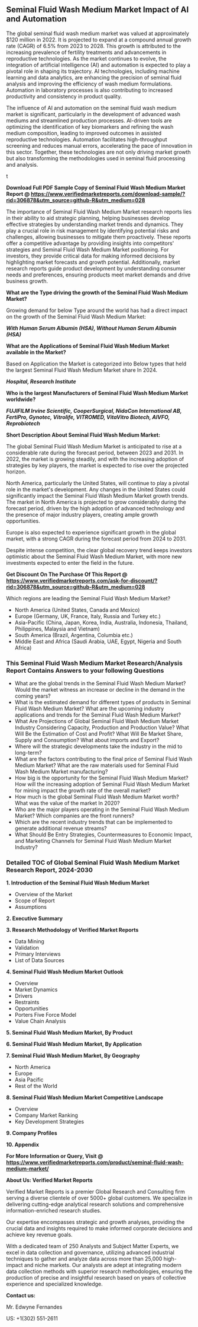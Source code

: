 <h2>Seminal Fluid Wash Medium Market Impact of AI and Automation</h2><p>The global seminal fluid wash medium market was valued at approximately $120 million in 2022. It is projected to expand at a compound annual growth rate (CAGR) of 6.5% from 2023 to 2028. This growth is attributed to the increasing prevalence of fertility treatments and advancements in reproductive technologies. As the market continues to evolve, the integration of artificial intelligence (AI) and automation is expected to play a pivotal role in shaping its trajectory. AI technologies, including machine learning and data analytics, are enhancing the precision of seminal fluid analysis and improving the efficiency of wash medium formulations. Automation in laboratory processes is also contributing to increased productivity and consistency in product quality.</p><p>The influence of AI and automation on the seminal fluid wash medium market is significant, particularly in the development of advanced wash mediums and streamlined production processes. AI-driven tools are optimizing the identification of key biomarkers and refining the wash medium composition, leading to improved outcomes in assisted reproductive technologies. Automation facilitates high-throughput screening and reduces manual errors, accelerating the pace of innovation in this sector. Together, these technologies are not only driving market growth but also transforming the methodologies used in seminal fluid processing and analysis.</p>t</p><p id="" class=""><strong>Download Full PDF Sample Copy of Seminal Fluid Wash Medium Market Report @ <a href="https://www.verifiedmarketreports.com/download-sample/?rid=306878&utm_source=github-R&utm_medium=028" target="_blank">https://www.verifiedmarketreports.com/download-sample/?rid=306878&utm_source=github-R&utm_medium=028</a></strong></p><p>The importance of&nbsp;Seminal Fluid Wash Medium Market research reports lies in their ability to aid strategic planning, helping businesses develop effective strategies by understanding market trends and dynamics. They play a crucial role in risk management by identifying potential risks and challenges, allowing businesses to mitigate them proactively. These reports offer a competitive advantage by providing insights into competitors' strategies and Seminal Fluid Wash Medium Market positioning. For investors, they provide critical data for making informed decisions by highlighting market forecasts and growth potential. Additionally, market research reports guide product development by understanding consumer needs and preferences, ensuring products meet market demands and drive business growth.</p><p><strong>What are the&nbsp;Type driving the growth of the Seminal Fluid Wash Medium Market?</strong></p><p id="" class="">Growing demand for below Type around the world has had a direct impact on the growth of the Seminal Fluid Wash Medium Market:</p><em><strong>With Human Serum Albumin (HSA), Without Human Serum Albumin (HSA)</strong></em></p><strong>What are the&nbsp;Applications&nbsp;of Seminal Fluid Wash Medium Market available in the Market?</strong></p><p id="" class="">Based on Application the Market is categorized into Below types that held the largest Seminal Fluid Wash Medium Market share In 2024.</p><em><strong>Hospital, Research Institute</strong></em></p><strong>Who is the largest Manufacturers of Seminal Fluid Wash Medium Market worldwide?</strong></p><p><em><strong>FUJIFILM Irvine Scientific, CooperSurgical, NidaCon International AB, FertiPro, Gynotec, Vitrolife, VITROMED, VitaVitro Biotech, AIVFO, Reprobiotech</strong></em></p><p id="" class=""><strong>Short Description About Seminal Fluid Wash Medium Market:</strong></p><p>The global Seminal Fluid Wash Medium Market is anticipated to rise at a considerable rate during the forecast period, between 2023 and 2031. In 2022, the market is growing steadily, and with the increasing adoption of strategies by key players, the market is expected to rise over the projected horizon.</p><p>North America, particularly the United States, will continue to play a pivotal role in the market's development. Any changes in the United States could significantly impact the Seminal Fluid Wash Medium Market growth trends. The market in North America is projected to grow considerably during the forecast period, driven by the high adoption of advanced technology and the presence of major industry players, creating ample growth opportunities.</p><p>Europe is also expected to experience significant growth in the global market, with a strong CAGR during the forecast period from 2024 to 2031.</p><p>Despite intense competition, the clear global recovery trend keeps investors optimistic about the Seminal Fluid Wash Medium Market, with more new investments expected to enter the field in the future.</p><p id="" class=""><strong>Get Discount On The Purchase Of This Report @ <a href="https://www.verifiedmarketreports.com/ask-for-discount/?rid=306878&utm_source=github-R&utm_medium=028" target="_blank">https://www.verifiedmarketreports.com/ask-for-discount/?rid=306878&utm_source=github-R&utm_medium=028</a></strong></p>Which regions are leading the Seminal Fluid Wash Medium Market?</p><ul><li>North America (United States, Canada and Mexico)</li><li>Europe (Germany, UK, France, Italy, Russia and Turkey etc.)</li><li>Asia-Pacific (China, Japan, Korea, India, Australia, Indonesia, Thailand, Philippines, Malaysia and Vietnam)</li><li>South America (Brazil, Argentina, Columbia etc.)</li><li>Middle East and Africa (Saudi Arabia, UAE, Egypt, Nigeria and South Africa)</li></ul><h3 id="" class="">This Seminal Fluid Wash Medium Market Research/Analysis Report Contains Answers to your following Questions</h3><ul><li>What are the global trends in the Seminal Fluid Wash Medium Market? Would the market witness an increase or decline in the demand in the coming years?</li><li>What is the estimated demand for different types of products in Seminal Fluid Wash Medium Market? What are the upcoming industry applications and trends for the Seminal Fluid Wash Medium Market?</li><li>What Are Projections of Global Seminal Fluid Wash Medium Market Industry Considering Capacity, Production and Production Value? What Will Be the Estimation of Cost and Profit? What Will Be Market Share, Supply and Consumption? What about imports and Export?</li><li>Where will the strategic developments take the industry in the mid to long-term?</li><li>What are the factors contributing to the final price of Seminal Fluid Wash Medium Market? What are the raw materials used for Seminal Fluid Wash Medium Market manufacturing?</li><li>How big is the opportunity for the Seminal Fluid Wash Medium Market? How will the increasing adoption of Seminal Fluid Wash Medium Market for mining impact the growth rate of the overall market?</li><li>How much is the global Seminal Fluid Wash Medium Market worth? What was the value of the market In 2020?</li><li>Who are the major players operating in the Seminal Fluid Wash Medium Market? Which companies are the front runners?</li><li>Which are the recent industry trends that can be implemented to generate additional revenue streams?</li><li>What Should Be Entry Strategies, Countermeasures to Economic Impact, and Marketing Channels for Seminal Fluid Wash Medium Market Industry?</li></ul><h3 id="" class="">Detailed TOC of Global Seminal Fluid Wash Medium Market Research Report, 2024-2030</h3><p id="" class=""><strong>1. Introduction of the Seminal Fluid Wash Medium Market</strong></p><ul><li>Overview of the Market</li><li>Scope of Report</li><li>Assumptions</li></ul><p id="" class=""><strong>2. Executive Summary</strong></p><p id="" class=""><strong>3. Research Methodology of Verified Market Reports</strong></p><ul><li>Data Mining</li><li>Validation</li><li>Primary Interviews</li><li>List of Data Sources</li></ul><p id="" class=""><strong>4. Seminal Fluid Wash Medium Market Outlook</strong></p><ul><li>Overview</li><li>Market Dynamics</li><li>Drivers</li><li>Restraints</li><li>Opportunities</li><li>Porters Five Force Model</li><li>Value Chain Analysis</li></ul><p id="" class=""><strong>5. Seminal Fluid Wash Medium Market, By Product</strong></p><p id="" class=""><strong>6. Seminal Fluid Wash Medium Market, By Application</strong></p><p id="" class=""><strong>7. Seminal Fluid Wash Medium Market, By Geography</strong></p><ul><li>North America</li><li>Europe</li><li>Asia Pacific</li><li>Rest of the World</li></ul><p id="" class=""><strong>8. Seminal Fluid Wash Medium Market Competitive Landscape</strong></p><ul><li>Overview</li><li>Company Market Ranking</li><li>Key Development Strategies</li></ul><p id="" class=""><strong>9. Company Profiles</strong></p><p id="" class=""><strong>10. Appendix</strong></p><p id="" class=""><strong>For More Information or Query, Visit @ <a href="https://www.verifiedmarketreports.com/product/seminal-fluid-wash-medium-market/" target="_blank">https://www.verifiedmarketreports.com/product/seminal-fluid-wash-medium-market/</a></strong></p><p id="" class=""><strong>About Us: Verified Market Reports</strong></p><p id="" class="">Verified Market Reports is a premier Global Research and Consulting firm serving a diverse clientele of over 5000+ global customers. We specialize in delivering cutting-edge analytical research solutions and comprehensive information-enriched research studies.</p><p id="" class="">Our expertise encompasses strategic and growth analyses, providing the crucial data and insights required to make informed corporate decisions and achieve key revenue goals.</p><p id="" class="">With a dedicated team of 250 Analysts and Subject Matter Experts, we excel in data collection and governance, utilizing advanced industrial techniques to gather and analyze data across more than 25,000 high-impact and niche markets. Our analysts are adept at integrating modern data collection methods with superior research methodologies, ensuring the production of precise and insightful research based on years of collective experience and specialized knowledge.</p><p id="" class=""><strong>Contact us:</strong></p><p id="" class="">Mr. Edwyne Fernandes</p><p id="" class="">US: +1(302) 551-2611</p>